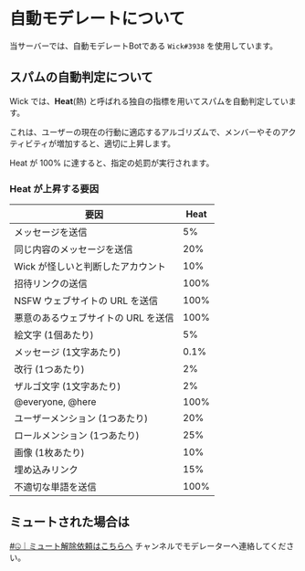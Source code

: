 # 自動モデレートについて

当サーバーでは、自動モデレートBotである `Wick#3938` を使用しています。

## スパムの自動判定について

Wick では、**Heat**(熱) と呼ばれる独自の指標を用いてスパムを自動判定しています。

これは、ユーザーの現在の行動に適応するアルゴリズムで、メンバーやそのアクティビティが増加すると、適切に上昇します。

Heat が 100% に達すると、指定の処罰が実行されます。

### Heat が上昇する要因

| 要因 | Heat |
| - | - |
| メッセージを送信 | 5% |
| 同じ内容のメッセージを送信 | 20% |
| Wick が怪しいと判断したアカウント | 10% |
| 招待リンクの送信 | 100% |
| NSFW ウェブサイトの URL を送信 | 100% |
| 悪意のあるウェブサイトの URL を送信 | 100% |
| 絵文字 (1個あたり) | 5% |
| メッセージ (1文字あたり) | 0.1% |
| 改行 (1つあたり) | 2% |
| ザルゴ文字 (1文字あたり) | 2% |
| @everyone, @here | 100% |
| ユーザーメンション (1つあたり) | 20% |
| ロールメンション (1つあたり) | 25% |
| 画像 (1枚あたり) | 10% |
| 埋め込みリンク | 15% |
| 不適切な単語を送信 | 100% |

## ミュートされた場合は

[#🤐｜ミュート解除依頼はこちらへ](https://discord.com/channels/755774191613247568/927595083249885286) チャンネルでモデレーターへ連絡してください。
